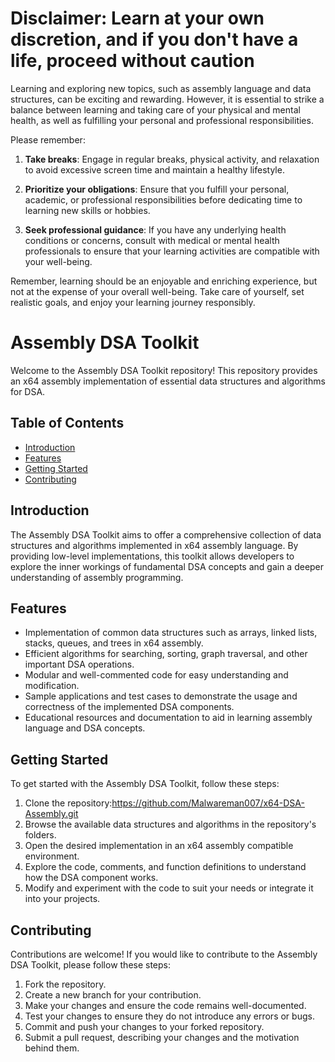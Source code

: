 # **Disclaimer: Learn at your own discretion, and if you don't have a life, proceed without caution**

Learning and exploring new topics, such as assembly language and data structures, can be exciting and rewarding. However, it is essential to strike a balance between learning and taking care of your physical and mental health, as well as fulfilling your personal and professional responsibilities.

Please remember:

1. **Take breaks**: Engage in regular breaks, physical activity, and relaxation to avoid excessive screen time and maintain a healthy lifestyle.

2. **Prioritize your obligations**: Ensure that you fulfill your personal, academic, or professional responsibilities before dedicating time to learning new skills or hobbies.

3. **Seek professional guidance**: If you have any underlying health conditions or concerns, consult with medical or mental health professionals to ensure that your learning activities are compatible with your well-being.

Remember, learning should be an enjoyable and enriching experience, but not at the expense of your overall well-being. Take care of yourself, set realistic goals, and enjoy your learning journey responsibly.


# Assembly DSA Toolkit

Welcome to the Assembly DSA Toolkit repository! This repository provides an x64 assembly implementation of essential data structures and algorithms for DSA.

## Table of Contents

- [Introduction](#introduction)
- [Features](#features)
- [Getting Started](#getting-started)
- [Contributing](#contributing)

## Introduction

The Assembly DSA Toolkit aims to offer a comprehensive collection of data structures and algorithms implemented in x64 assembly language. By providing low-level implementations, this toolkit allows developers to explore the inner workings of fundamental DSA concepts and gain a deeper understanding of assembly programming.

## Features

- Implementation of common data structures such as arrays, linked lists, stacks, queues, and trees in x64 assembly.
- Efficient algorithms for searching, sorting, graph traversal, and other important DSA operations.
- Modular and well-commented code for easy understanding and modification.
- Sample applications and test cases to demonstrate the usage and correctness of the implemented DSA components.
- Educational resources and documentation to aid in learning assembly language and DSA concepts.

## Getting Started

To get started with the Assembly DSA Toolkit, follow these steps:

1. Clone the repository:https://github.com/Malwareman007/x64-DSA-Assembly.git
2. Browse the available data structures and algorithms in the repository's folders.
3. Open the desired implementation in an x64 assembly compatible environment.
4. Explore the code, comments, and function definitions to understand how the DSA component works.
5. Modify and experiment with the code to suit your needs or integrate it into your projects.

## Contributing

Contributions are welcome! If you would like to contribute to the Assembly DSA Toolkit, please follow these steps:

1. Fork the repository.
2. Create a new branch for your contribution.
3. Make your changes and ensure the code remains well-documented.
4. Test your changes to ensure they do not introduce any errors or bugs.
5. Commit and push your changes to your forked repository.
6. Submit a pull request, describing your changes and the motivation behind them.

